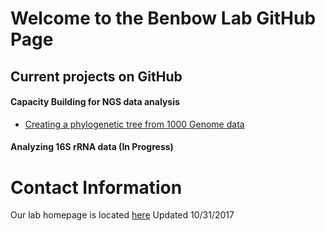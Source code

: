 # Welcome to the Benbow Lab GitHub Page


## Current projects on GitHub
#### Capacity Building for NGS data analysis
- [Creating a phylogenetic tree from 1000 Genome data](https://benbowlab.github.io/Benin-NGS/)
#### Analyzing 16S rRNA data (In Progress)

# Contact Information
 Our lab homepage is located [here](http://www.benbowlab.ent.msu.edu/index.html) 
Updated 10/31/2017


